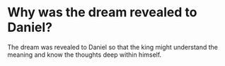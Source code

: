 # Why was the dream revealed to Daniel?

The dream was revealed to Daniel so that the king might understand the meaning and know the thoughts deep within himself.
